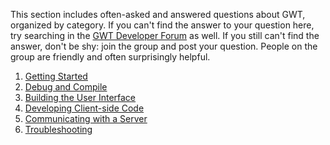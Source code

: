 <p>
This section includes often-asked and answered questions about GWT, organized by category. 
If you can't find the answer to your question here, try searching in the <a href="http://groups.google.com/group/Google-Web-Toolkit">GWT Developer Forum</a> as well. 
If you still can't find the answer, don't be shy: join the group and post your question.
People on the group are friendly and often surprisingly helpful.
</p>

<ol class="toc">
  <li><a href="/web-toolkit/doc/latest/FAQ_GettingStarted">Getting Started</a></li>
  <li><a href="/web-toolkit/doc/latest/FAQ_DebuggingAndCompiling">Debug and Compile</a></li>
  <li><a href="/web-toolkit/doc/latest/FAQ_UI">Building the User Interface</a></li>
  <li><a href="/web-toolkit/doc/latest/FAQ_Client">Developing Client-side Code</a></li>
  <li><a href="/web-toolkit/doc/latest/FAQ_Server">Communicating with a Server</a></li>
  <li><a href="/web-toolkit/doc/latest/FAQ_Troubleshooting">Troubleshooting</a></li>
</ol>

